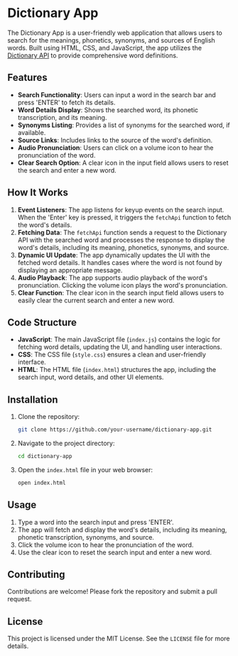 # Dictionary App

The Dictionary App is a user-friendly web application that allows users to search for the meanings, phonetics, synonyms, and sources of English words. Built using HTML, CSS, and JavaScript, the app utilizes the [Dictionary API](https://dictionaryapi.dev/) to provide comprehensive word definitions.

## Features

- **Search Functionality**: Users can input a word in the search bar and press 'ENTER' to fetch its details.
- **Word Details Display**: Shows the searched word, its phonetic transcription, and its meaning.
- **Synonyms Listing**: Provides a list of synonyms for the searched word, if available.
- **Source Links**: Includes links to the source of the word's definition.
- **Audio Pronunciation**: Users can click on a volume icon to hear the pronunciation of the word.
- **Clear Search Option**: A clear icon in the input field allows users to reset the search and enter a new word.

## How It Works

1. **Event Listeners**: The app listens for keyup events on the search input. When the 'Enter' key is pressed, it triggers the `fetchApi` function to fetch the word's details.
2. **Fetching Data**: The `fetchApi` function sends a request to the Dictionary API with the searched word and processes the response to display the word's details, including its meaning, phonetics, synonyms, and source.
3. **Dynamic UI Update**: The app dynamically updates the UI with the fetched word details. It handles cases where the word is not found by displaying an appropriate message.
4. **Audio Playback**: The app supports audio playback of the word's pronunciation. Clicking the volume icon plays the word's pronunciation.
5. **Clear Function**: The clear icon in the search input field allows users to easily clear the current search and enter a new word.

## Code Structure

- **JavaScript**: The main JavaScript file (`index.js`) contains the logic for fetching word details, updating the UI, and handling user interactions.
- **CSS**: The CSS file (`style.css`) ensures a clean and user-friendly interface.
- **HTML**: The HTML file (`index.html`) structures the app, including the search input, word details, and other UI elements.

## Installation

1. Clone the repository:
    ```sh
    git clone https://github.com/your-username/dictionary-app.git
    ```
2. Navigate to the project directory:
    ```sh
    cd dictionary-app
    ```
3. Open the `index.html` file in your web browser:
    ```sh
    open index.html
    ```

## Usage

1. Type a word into the search input and press 'ENTER'.
2. The app will fetch and display the word's details, including its meaning, phonetic transcription, synonyms, and source.
3. Click the volume icon to hear the pronunciation of the word.
4. Use the clear icon to reset the search input and enter a new word.

## Contributing

Contributions are welcome! Please fork the repository and submit a pull request.

## License

This project is licensed under the MIT License. See the `LICENSE` file for more details.

